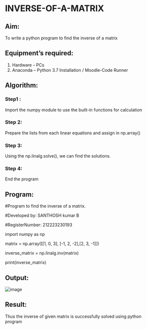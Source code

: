 # INVERSE-OF-A-MATRIX
## Aim:
To write a python program to find the inverse of a matrix
## Equipment’s required:
1. 	Hardware – PCs
2. 	Anaconda – Python 3.7 Installation / Moodle-Code Runner
## Algorithm:
### Step1 : 
Import the numpy module to use the built-in functions for calculation
### Step 2: 
Prepare the lists from each linear equations and assign in np.array()
### Step 3: 
Using the np.linalg.solve(), we can find the solutions.
### Step 4: 
End the program

## Program:
#Program to find the inverse of a matrix.

#Developed by: SANTHOSH kumar B

#RegisterNumber: 212223230193

import numpy as np

matrix = np.array([[1, 0, 3], [-1, 2, -2],[2, 3, -1]])

inverse_matrix = np.linalg.inv(matrix)

print(inverse_matrix)

## Output:
![image](https://github.com/Santhoshstudent/INVERSE-OF-A-MATRIX/assets/145446853/2e6e8459-a48d-459e-9b13-65eee167eed4)

## Result:
Thus the inverse of given matrix is successfully solved using python program

